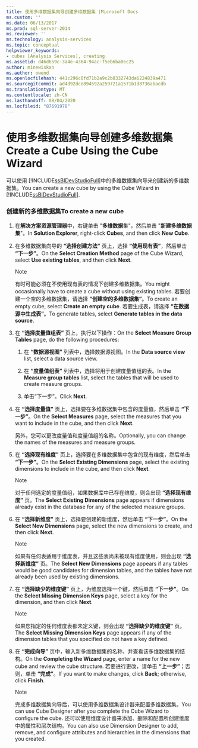 ```yaml
---
title: 使用多维数据集向导创建多维数据集 |Microsoft Docs
ms.custom: ''
ms.date: 06/13/2017
ms.prod: sql-server-2014
ms.reviewer: ''
ms.technology: analysis-services
ms.topic: conceptual
helpviewer_keywords:
- cubes [Analysis Services], creating
ms.assetid: d46d659c-3a4e-4364-94ac-f5eb6ba0ec25
author: minewiskan
ms.author: owend
ms.openlocfilehash: 441c296c0fd71b2a9c2b8332743da6224839a471
ms.sourcegitcommit: ad4d92dce894592a259721a1571b1d8736abacdb
ms.translationtype: MT
ms.contentlocale: zh-CN
ms.lasthandoff: 08/04/2020
ms.locfileid: "87691978"
---
```

# <a name="create-a-cube-using-the-cube-wizard"></a><span data-ttu-id="ae19f-102">使用多维数据集向导创建多维数据集</span><span class="sxs-lookup"><span data-stu-id="ae19f-102">Create a Cube Using the Cube Wizard</span></span>
  <span data-ttu-id="ae19f-103">可以使用 [!INCLUDE[ssBIDevStudioFull](../../includes/ssbidevstudiofull-md.md)]中的多维数据集向导来创建新的多维数据集。</span><span class="sxs-lookup"><span data-stu-id="ae19f-103">You can create a new cube by using the Cube Wizard in [!INCLUDE[ssBIDevStudioFull](../../includes/ssbidevstudiofull-md.md)].</span></span>  
  
### <a name="to-create-a-new-cube"></a><span data-ttu-id="ae19f-104">创建新的多维数据集</span><span class="sxs-lookup"><span data-stu-id="ae19f-104">To create a new cube</span></span>  
  
1.  <span data-ttu-id="ae19f-105">在**解决方案资源管理器**中，右键单击 "**多维数据**集"，然后单击 "**新建多维数据集**"。</span><span class="sxs-lookup"><span data-stu-id="ae19f-105">In **Solution Explorer**, right-click **Cubes**, and then click **New Cube**.</span></span>  
  
2.  <span data-ttu-id="ae19f-106">在多维数据集向导的 **“选择创建方法”** 页上，选择 **“使用现有表”**，然后单击 **“下一步”**。</span><span class="sxs-lookup"><span data-stu-id="ae19f-106">On the **Select Creation Method** page of the Cube Wizard, select **Use existing tables**, and then click **Next**.</span></span>  
  
    > [!NOTE]  
    >  <span data-ttu-id="ae19f-107">有时可能必须在不使用现有表的情况下创建多维数据集。</span><span class="sxs-lookup"><span data-stu-id="ae19f-107">You might occasionally have to create a cube without using existing tables.</span></span> <span data-ttu-id="ae19f-108">若要创建一个空的多维数据集，请选择 **“创建空的多维数据集”**。</span><span class="sxs-lookup"><span data-stu-id="ae19f-108">To create an empty cube, select **Create an empty cube**.</span></span> <span data-ttu-id="ae19f-109">若要生成表，请选择 **“在数据源中生成表”**。</span><span class="sxs-lookup"><span data-stu-id="ae19f-109">To generate tables, select **Generate tables in the data source**.</span></span>  
  
3.  <span data-ttu-id="ae19f-110">在 **“选择度量值组表”** 页上，执行以下操作：</span><span class="sxs-lookup"><span data-stu-id="ae19f-110">On the **Select Measure Group Tables** page, do the following procedures:</span></span>  
  
    1.  <span data-ttu-id="ae19f-111">在 **“数据源视图”** 列表中，选择数据源视图。</span><span class="sxs-lookup"><span data-stu-id="ae19f-111">In the **Data source view** list, select a data source view.</span></span>  
  
    2.  <span data-ttu-id="ae19f-112">在 **“度量值组表”** 列表中，选择将用于创建度量值组的表。</span><span class="sxs-lookup"><span data-stu-id="ae19f-112">In the **Measure group tables** list, select the tables that will be used to create measure groups.</span></span>  
  
    3.  <span data-ttu-id="ae19f-113">单击“下一步”。</span><span class="sxs-lookup"><span data-stu-id="ae19f-113">Click **Next**.</span></span>  
  
4.  <span data-ttu-id="ae19f-114">在 **“选择度量值”** 页上，选择要在多维数据集中包含的度量值，然后单击 **“下一步”**。</span><span class="sxs-lookup"><span data-stu-id="ae19f-114">On the **Select Measures** page, select the measures that you want to include in the cube, and then click **Next**.</span></span>  
  
     <span data-ttu-id="ae19f-115">另外，您可以更改度量值和度量值组的名称。</span><span class="sxs-lookup"><span data-stu-id="ae19f-115">Optionally, you can change the names of the measures and measure groups.</span></span>  
  
5.  <span data-ttu-id="ae19f-116">在 **“选择现有维度”** 页上，选择要在多维数据集中包含的现有维度，然后单击 **“下一步”**。</span><span class="sxs-lookup"><span data-stu-id="ae19f-116">On the **Select Existing Dimensions** page, select the existing dimensions to include in the cube, and then click **Next**.</span></span>  
  
    > [!NOTE]  
    >  <span data-ttu-id="ae19f-117"> 对于任何选定的度量值组，如果数据库中已存在维度，则会出现 **“选择现有维度”** 页。</span><span class="sxs-lookup"><span data-stu-id="ae19f-117">The **Select Existing Dimensions** page appears if dimensions already exist in the database for any of the selected measure groups.</span></span>  
  
6.  <span data-ttu-id="ae19f-118">在 **“选择新维度”** 页上，选择要创建的新维度，然后单击 **“下一步”**。</span><span class="sxs-lookup"><span data-stu-id="ae19f-118">On the **Select New Dimensions** page, select the new dimensions to create, and then click **Next**.</span></span>  
  
    > [!NOTE]  
    >  <span data-ttu-id="ae19f-119"> 如果有任何表适用于维度表，并且这些表尚未被现有维度使用，则会出现 **“选择新维度”** 页。</span><span class="sxs-lookup"><span data-stu-id="ae19f-119">The **Select New Dimensions** page appears if any tables would be good candidates for dimension tables, and the tables have not already been used by existing dimensions.</span></span>  
  
7.  <span data-ttu-id="ae19f-120">在 **“选择缺少的维度键”** 页上，为维度选择一个键，然后单击 **“下一步”**。</span><span class="sxs-lookup"><span data-stu-id="ae19f-120">On the **Select Missing Dimension Keys** page, select a key for the dimension, and then click **Next**.</span></span>  
  
    > [!NOTE]  
    >  <span data-ttu-id="ae19f-121"> 如果您指定的任何维度表都未定义键，则会出现 **“选择缺少的维度键”** 页。</span><span class="sxs-lookup"><span data-stu-id="ae19f-121">The **Select Missing Dimension Keys** page appears if any of the dimension tables that you specified do not have a key defined.</span></span>  
  
8.  <span data-ttu-id="ae19f-122">在 **“完成向导”** 页中，输入新多维数据集的名称，并查看该多维数据集的结构。</span><span class="sxs-lookup"><span data-stu-id="ae19f-122">On the **Completing the Wizard** page, enter a name for the new cube and review the cube structure.</span></span> <span data-ttu-id="ae19f-123">若要进行更改，请单击 **“上一步”**；否则，单击 **“完成”**。</span><span class="sxs-lookup"><span data-stu-id="ae19f-123">If you want to make changes, click **Back**; otherwise, click **Finish**.</span></span>  
  
    > [!NOTE]  
    >  <span data-ttu-id="ae19f-124">完成多维数据集向导后，可以使用多维数据集设计器来配置多维数据集。</span><span class="sxs-lookup"><span data-stu-id="ae19f-124">You can use Cube Designer after you complete the Cube Wizard to configure the cube.</span></span> <span data-ttu-id="ae19f-125">还可以使用维度设计器来添加、删除和配置所创建维度中的属性和层次结构。</span><span class="sxs-lookup"><span data-stu-id="ae19f-125">You can also use Dimension Designer to add, remove, and configure attributes and hierarchies in the dimensions that you created.</span></span>  
  
  

